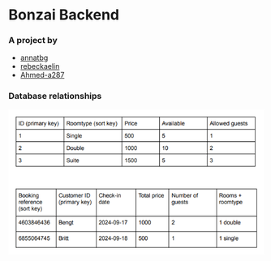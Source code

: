 # Bonzai Backend

### A project by

- [annatbg](https://github.com/annatbg)
- [rebeckaelin](https://github.com/rebeckaelin)
- [Ahmed-a287](https://github.com/Ahmed-a287)

### Database relationships

![our data tables](image.png)
